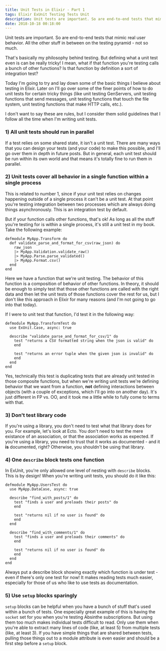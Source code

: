 ```yaml
---
title: Unit Tests in Elixir - Part 1
tags: Elixir ExUnit Testing Tests Unit
description: Unit tests are important. So are end-to-end tests that mimic real user behavior. All the other stuff in between on the testing pyramid - not so much.
date: 2018-10-18 00:18:00
---
```


Unit tests are important. So are end-to-end tests that mimic real user behavior.
All the other stuff in between on the testing pyramid - not so much.

That's basically my philosophy behind testing. But defining what a unit test
even is can be really tricky! I mean, what if that function you're testing calls
a bunch of other functions? Is that function by definition a sort of
integration test?

Today I'm going to try and lay down some of the basic things I believe about
testing in Elixir. Later on I'll go over some of the finer points of how to do
unit tests for certain tricky things (like unit testing GenServers, unit
testing functions that send messages, unit testing functions that touch the file
system, unit testing functions that make HTTP calls, etc.).

I don't want to say these are rules, but I consider them solid guidelines that I
follow all the time when I'm writing unit tests.

### 1) All unit tests should run in parallel

If a test relies on some shared state, it isn't a unit test. There are many ways
that you can design your tests (and your code) to make this possible, and I'll
go over them in depth in future posts. But in general, each unit test should be
run within its own world and that means it's totally fine to run them in
parallel.

### 2) Unit tests cover all behavior in a single function within a single process

This is related to number 1, since if your unit test relies on changes happening
outside of a single process it can't be a unit test. At that point you're
testing integration between two processes which are always doing things
asynchronously. This is an integration test by default.

But if your function calls other functions, that's ok! As long as all the stuff
you're testing for is within a single process, it's still a unit test in my
book. Take the following example:

```
defmodule MyApp.Transform do
  def validate_parse_and_format_for_csv(raw_json) do
    raw_json
    |> MyApp.Validation.validate_raw()
    |> MyApp.Parse.parse_validated()
    |> MyApp.Format.csv()
  end
end
```

Here we have a function that we're unit testing. The behavior of this function
is a composition of behavior of other functions. In theory, it should be
enough to simply test that those other functions are called with the right data
and then let the unit tests of those functions cover the rest for us, but I
don't like this approach in Elixir for many reasons (and I'm not going to go
into that today).

If I were to unit test that function, I'd test it in the following way:

```
defmodule MyApp.TransformTest do
  use ExUnit.Case, async: true

  describe "validate_parse_and_format_for_csv/1" do
    test "returns a CSV formatted string when the json is valid" do
    end

    test "returns an error tuple when the given json is invalid" do
    end
  end
end
```

Yes, technically this test is duplicating tests that are already unit tested in
those composite functions, but when we're writing unit tests we're defining
behavior that we want from a function, **not** defining interactions between
objects (with a couple of exceptions, which I'll go into on another day). It's
just different in FP vs. OO, and it took me a little while to fully come to
terms with that.

### 3) Don't test library code

If you're using a library, you don't need to test what that library does for
you. For example, let's look at Ecto. You don't need to test the mere existance
of an association, or that the association works as expected. If you're using a
library, you need to trust that it works as documented - and it **is**
documented, right? Otherwise, you shouldn't be using that library.

### 4) One `describe` block tests one function

In ExUnit, you're only allowed one level of nesting with `describe` blocks. This
is by design! When you're writing unit tests, you should do it like this:

```
defmodule MyApp.UsersTest do
  use MyApp.DataCase, async: true

  describe "find_with_posts/1" do
    test "finds a user and preloads their posts" do
    end

    test "returns nil if no user is found" do
    end
  end

  describe "find_with_comments/1" do
    test "finds a user and preloads their comments" do
    end

    test "returns nil if no user is found" do
    end
  end
end
```

Always put a describe block showing exactly which function is under test - even
if there's only one test for now! It makes reading tests much easier, especially
for those of us who like to use tests as documentation.

### 5) Use `setup` blocks sparingly

`setup` blocks can be helpful when you have a bunch of stuff that's used within
a bunch of tests. One especially great example of this is having the `socket`
set for you when you're testing Absinthe subscriptions. But using them too much
makes individual tests difficult to read. Only use them when you're able to
extract many lines of code (like, at least 5) from multiple tests (like, at
least 3). If you have simple things that are shared between tests, pulling those
things out to a module attribute is even easier and should be a first step
before a `setup` block.
